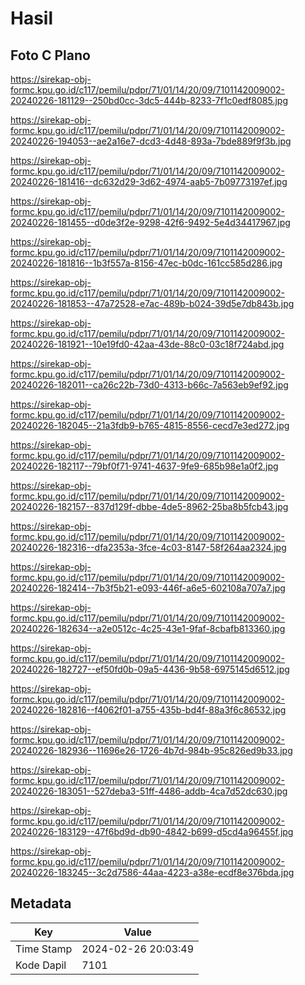 # Hasil

## Foto C Plano

https://sirekap-obj-formc.kpu.go.id/c117/pemilu/pdpr/71/01/14/20/09/7101142009002-20240226-181129--250bd0cc-3dc5-444b-8233-7f1c0edf8085.jpg

https://sirekap-obj-formc.kpu.go.id/c117/pemilu/pdpr/71/01/14/20/09/7101142009002-20240226-194053--ae2a16e7-dcd3-4d48-893a-7bde889f9f3b.jpg

https://sirekap-obj-formc.kpu.go.id/c117/pemilu/pdpr/71/01/14/20/09/7101142009002-20240226-181416--dc632d29-3d62-4974-aab5-7b09773197ef.jpg

https://sirekap-obj-formc.kpu.go.id/c117/pemilu/pdpr/71/01/14/20/09/7101142009002-20240226-181455--d0de3f2e-9298-42f6-9492-5e4d34417967.jpg

https://sirekap-obj-formc.kpu.go.id/c117/pemilu/pdpr/71/01/14/20/09/7101142009002-20240226-181816--1b3f557a-8156-47ec-b0dc-161cc585d286.jpg

https://sirekap-obj-formc.kpu.go.id/c117/pemilu/pdpr/71/01/14/20/09/7101142009002-20240226-181853--47a72528-e7ac-489b-b024-39d5e7db843b.jpg

https://sirekap-obj-formc.kpu.go.id/c117/pemilu/pdpr/71/01/14/20/09/7101142009002-20240226-181921--10e19fd0-42aa-43de-88c0-03c18f724abd.jpg

https://sirekap-obj-formc.kpu.go.id/c117/pemilu/pdpr/71/01/14/20/09/7101142009002-20240226-182011--ca26c22b-73d0-4313-b66c-7a563eb9ef92.jpg

https://sirekap-obj-formc.kpu.go.id/c117/pemilu/pdpr/71/01/14/20/09/7101142009002-20240226-182045--21a3fdb9-b765-4815-8556-cecd7e3ed272.jpg

https://sirekap-obj-formc.kpu.go.id/c117/pemilu/pdpr/71/01/14/20/09/7101142009002-20240226-182117--79bf0f71-9741-4637-9fe9-685b98e1a0f2.jpg

https://sirekap-obj-formc.kpu.go.id/c117/pemilu/pdpr/71/01/14/20/09/7101142009002-20240226-182157--837d129f-dbbe-4de5-8962-25ba8b5fcb43.jpg

https://sirekap-obj-formc.kpu.go.id/c117/pemilu/pdpr/71/01/14/20/09/7101142009002-20240226-182316--dfa2353a-3fce-4c03-8147-58f264aa2324.jpg

https://sirekap-obj-formc.kpu.go.id/c117/pemilu/pdpr/71/01/14/20/09/7101142009002-20240226-182414--7b3f5b21-e093-446f-a6e5-602108a707a7.jpg

https://sirekap-obj-formc.kpu.go.id/c117/pemilu/pdpr/71/01/14/20/09/7101142009002-20240226-182634--a2e0512c-4c25-43e1-9faf-8cbafb813360.jpg

https://sirekap-obj-formc.kpu.go.id/c117/pemilu/pdpr/71/01/14/20/09/7101142009002-20240226-182727--ef50fd0b-09a5-4436-9b58-6975145d6512.jpg

https://sirekap-obj-formc.kpu.go.id/c117/pemilu/pdpr/71/01/14/20/09/7101142009002-20240226-182816--f4062f01-a755-435b-bd4f-88a3f6c86532.jpg

https://sirekap-obj-formc.kpu.go.id/c117/pemilu/pdpr/71/01/14/20/09/7101142009002-20240226-182936--11696e26-1726-4b7d-984b-95c826ed9b33.jpg

https://sirekap-obj-formc.kpu.go.id/c117/pemilu/pdpr/71/01/14/20/09/7101142009002-20240226-183051--527deba3-51ff-4486-addb-4ca7d52dc630.jpg

https://sirekap-obj-formc.kpu.go.id/c117/pemilu/pdpr/71/01/14/20/09/7101142009002-20240226-183129--47f6bd9d-db90-4842-b699-d5cd4a96455f.jpg

https://sirekap-obj-formc.kpu.go.id/c117/pemilu/pdpr/71/01/14/20/09/7101142009002-20240226-183245--3c2d7586-44aa-4223-a38e-ecdf8e376bda.jpg


## Metadata

| Key        | Value               |
| ---------- | ------------------- |
| Time Stamp | 2024-02-26 20:03:49 |
| Kode Dapil | 7101                |



